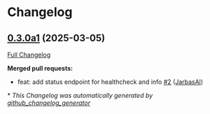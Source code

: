 # Changelog

## [0.3.0a1](https://github.com/OpenVoiceOS/ovos-persona-server/tree/0.3.0a1) (2025-03-05)

[Full Changelog](https://github.com/OpenVoiceOS/ovos-persona-server/compare/0.2.1...0.3.0a1)

**Merged pull requests:**

- feat: add status endpoint for healthcheck and info [\#2](https://github.com/OpenVoiceOS/ovos-persona-server/pull/2) ([JarbasAl](https://github.com/JarbasAl))



\* *This Changelog was automatically generated by [github_changelog_generator](https://github.com/github-changelog-generator/github-changelog-generator)*
